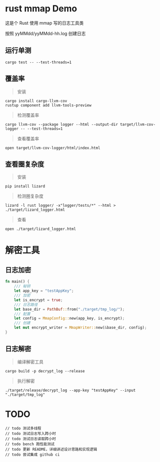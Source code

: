# rust mmap Demo

这是个 Rust 使用 mmap 写的日志工具类

按照 yyMMdd/yyMMdd-hh.log 创建日志

## 运行单测

```shell
cargo test -- --test-threads=1
```

## 覆盖率

> 安装
```shell
cargo install cargo-llvm-cov
rustup component add llvm-tools-preview
```

> 检测覆盖率
```shell
cargo llvm-cov --package logger --html --output-dir target/llvm-cov-logger -- --test-threads=1
```

> 查看覆盖率
```shell
open target/llvm-cov-logger/html/index.html
```

## 查看圈复杂度

> 安装
```shell
pip install lizard
```

> 检测圈复杂度
```shell
lizard -l rust logger/ -x"logger/tests/*" --html > ./target/lizard_logger.html
```

> 查看
```shell
open ./target/lizard_logger.html
```

# 解密工具

## 日志加密

```rust
fn main() {
    /// 秘钥
    let app_key = "testAppKey";
    /// 加密
    let is_encrypt = true;
    /// 日志路径
    let base_dir = PathBuf::from("./target/tmp_log/");
    /// 配置
    let config = MmapConfig::new(app_key, is_encrypt);
    /// 创建
    let mut encrypt_writer = MmapWriter::new(&base_dir, config);
}
```

## 日志解密

> 编译解密工具
```shell
cargo build -p decrypt_log --release
```

> 执行解密
```shell
./target/release/decrypt_log --app-key "testAppKey" --input "./target/tmp_log"
```

# TODO
```text
// todo 测试多线程
// todo 测试日志写入跨小时
// todo 测试日志读取跨小时
// todo bench 跑性能测试
// todo 更新 README，详细讲述设计思路和实现逻辑
// todo 尝试集成 github ci
```